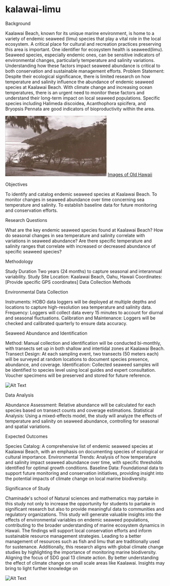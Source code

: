 # kalawai-limu
Background

Kaalawai Beach, known for its unique marine environment, is home to a variety of endemic seaweed (limu) species that play a vital role in the local ecosystem. A critical place for cultural and recreation practices preserving this area is important. One identifier for ecosystem health is seaweed(limu). Seaweed species, especially endemic ones, can be sensitive indicators of environmental changes, particularly temperature and salinity variations. Understanding how these factors impact seaweed abundance is critical to both conservation and sustainable management efforts. 
Problem Statement:
Despite their ecological significance, there is limited research on how temperature and salinity influence the abundance of endemic seaweed species at Kaalawai Beach. With climate change and increasing ocean temperatures, there is an urgent need to monitor these factors and understand their long-term impact on local seaweed populations. Specific species including Halimeda discoidea, Acanthophora spicifera, and Bryopsis Pennata are good indicators of bioproductivity within the area. 

![Alt Text](kaalawai.old.hawaii.webp)
[Images of Old Hawaii](https://imagesofoldhawaii.com/ka%CA%BBalawai/)

Objectives

To identify and catalog endemic seaweed species at Kaalawai Beach.
To monitor changes in seaweed abundance over time concerning sea temperature and salinity.
To establish baseline data for future monitoring and conservation efforts.

Research Questions

What are the key endemic seaweed species found at Kaalawai Beach?
How do seasonal changes in sea temperature and salinity correlate with variations in seaweed abundance?
Are there specific temperature and salinity ranges that correlate with increased or decreased abundance of specific seaweed species?

Methodology

Study Duration
Two years (24 months) to capture seasonal and interannual variability.
Study Site
Location: Kaalawai Beach, Oahu, Hawaii
Coordinates: [Provide specific GPS coordinates]
Data Collection Methods

Environmental Data Collection

Instruments: HOBO data loggers will be deployed at multiple depths and locations to capture high-resolution sea temperature and salinity data.
Frequency: Loggers will collect data every 15 minutes to account for diurnal and seasonal fluctuations.
Calibration and Maintenance: Loggers will be checked and calibrated quarterly to ensure data accuracy.

Seaweed Abundance and Identification

Method: Manual collection and identification will be conducted bi-monthly, with transects set up in both shallow and intertidal zones at Kaalawai Beach.
Transect Design: At each sampling event, two transects (50 meters each) will be surveyed at random locations to document species presence, abundance, and coverage.
Identification: Collected seaweed samples will be identified to species level using local guides and expert consultation. Voucher specimens will be preserved and stored for future reference.

![Alt Text](IMG_0025.jpeg)

Data Analysis

Abundance Assessment: Relative abundance will be calculated for each species based on transect counts and coverage estimations.
Statistical Analysis: Using a mixed-effects model, the study will analyze the effects of temperature and salinity on seaweed abundance, controlling for seasonal and spatial variations.

Expected Outcomes

Species Catalog: A comprehensive list of endemic seaweed species at Kaalawai Beach, with an emphasis on documenting species of ecological or cultural importance.
Environmental Trends: Analysis of how temperature and salinity impact seaweed abundance over time, with specific thresholds identified for optimal growth conditions.
Baseline Data: Foundational data to support future monitoring and conservation initiatives, providing insight into the potential impacts of climate change on local marine biodiversity.

Significance of Study


Chaminade's school of Natural sciences and mathematics may partake in this study not only to increase the opportunity for students to partake in significant research but also to provide meaningful data to communities and regulatory organizations. This study will generate valuable insights into the effects of environmental variables on endemic seaweed populations, contributing to the broader understanding of marine ecosystem dynamics in Hawaii. The findings will support local conservation efforts and inform sustainable resource management strategies. Leading to a better management of resources such as fish and limu that are traditionally used for sustenance. Additionally, this research aligns with global climate change studies by highlighting the importance of monitoring marine biodiversity. Aligning the focus of SDG goal 13 climate action. By better understanding the effect of climate change on small scale areas like Kaalawai. Insights may bring to light further knowledge on 

![Alt Text](IMG_0020.jpeg)
